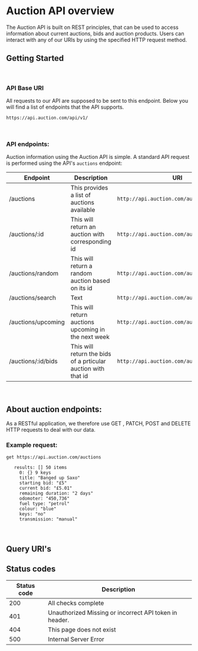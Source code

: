 # Auction API overview 

The Auction API is built on REST principles, that can be used to access information about current auctions, bids and auction products. Users can interact with any of our URIs by using the specified HTTP request method.
<br>

## Getting Started 
<br>

### API Base URI 

All requests to our API are supposed to be sent to this endpoint. Below you will find a list of endpoints that the API supports.

    https://api.auction.com/api/v1/
<br>
    
### API endpoints: 

Auction information using the Auction API is simple. A standard API request is performed using the API's `auctions` endpoint:


| Endpoint            | Description                                                  | URI                                        |
| ------------------- | -------------------------------------------------------------|--------------------------------------------|
| /auctions           | This provides a list of auctions available                   |  `http://api.auction.com/auctions`         |
| /auctions/:id        | This will return an auction with corresponding id           |  `http://api.auction.com/auctions/:id`     |
| /auctions/random    | This will return a random auction based on its id            |  `http://api.auction.com/auctions/random`  |
| /auctions/search    | Text                                                         |  `http://api.auction.com/auctions/search`  |
| /auctions/upcoming  | This will return auctions upcoming in the next week          |  `http://api.auction.com/auctions/upcoming`|
| /auctions/:id/bids  | This will return the bids of a prticular auction with that id|  `http://api.auction.com/auctions/:id/bids`|

<br>

## About auction endpoints:

As a RESTful application, we therefore use GET , PATCH, POST and DELETE HTTP requests to deal with our data. 

### Example request:

`get https://api.auction.com/auctions`


       results: [] 50 items
         0: {} 9 keys
         title: "Banged up Saxo"
         starting bid: "£5"
         current bid: "£5.01"
         remaining duration: "2 days"
         odomoter: "450,736"
         fuel type: "petrol"
         colour: "blue"
         keys: "no"
         transmission: "manual"

<br>

## Query URI's




## Status codes 

| Status code         | Description                                                  |
| ------------------- | -------------------------------------------------------------|
| 200                 | All checks complete                                          |
| 401                 | Unauthorized Missing or incorrect API token in header.       |
| 404                 | This page does not exist                                     |  
| 500                 | Internal Server Error                                        |  

